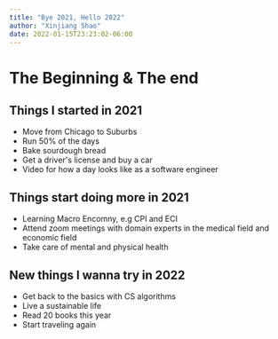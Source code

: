 ```yaml
---
title: "Bye 2021, Hello 2022"
author: "Xinjiang Shao"
date: 2022-01-15T23:23:02-06:00
---
```


# The Beginning & The end

## Things I started in 2021

- Move from Chicago to Suburbs
- Run 50% of the days
- Bake sourdough bread
- Get a driver's license and buy a car
- Video for how a day looks like as a software engineer

## Things start doing more in 2021

- Learning Macro Encomny, e.g CPI and ECI
- Attend zoom meetings with domain experts in the medical field and economic field
- Take care of mental and physical health

## New things I wanna try in 2022

- Get back to the basics with CS algorithms
- Live a sustainable life
- Read 20 books this year
- Start traveling again